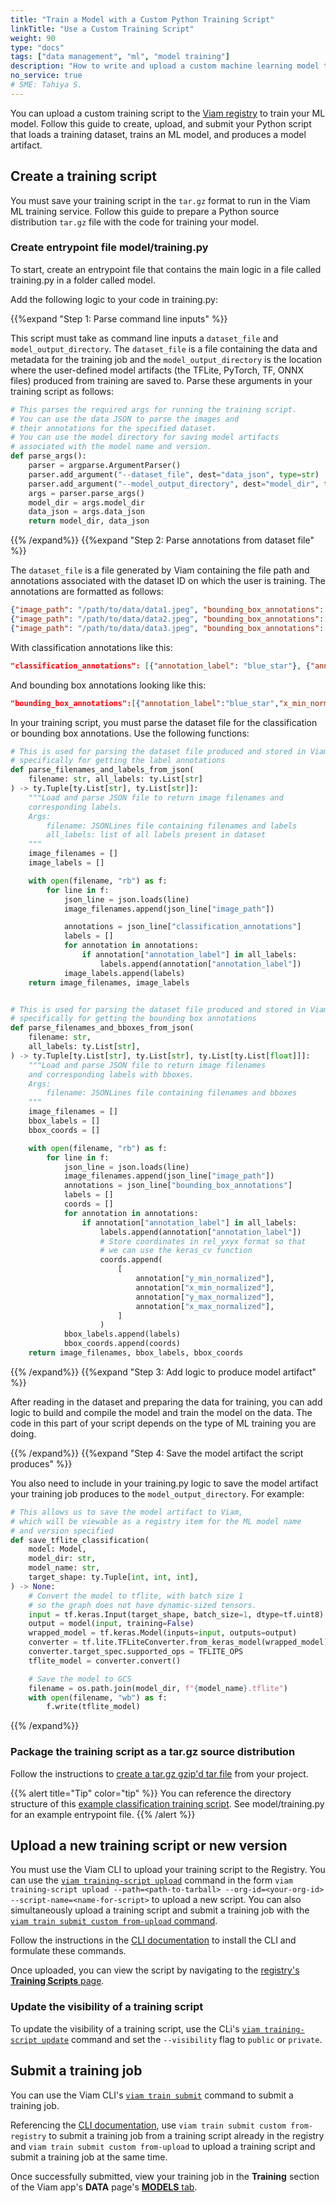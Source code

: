 ```yaml
---
title: "Train a Model with a Custom Python Training Script"
linkTitle: "Use a Custom Training Script"
weight: 90
type: "docs"
tags: ["data management", "ml", "model training"]
description: "How to write and upload a custom machine learning model training script to the Viam registry and use it to submit training jobs."
no_service: true
# SME: Tahiya S.
---
```


You can upload a custom training script to the [Viam registry](https://app.viam.com/registry/) to train your ML model.
Follow this guide to create, upload, and submit your Python script that loads a training dataset, trains an ML model, and produces a model artifact.

## Create a training script

You must save your training script in the `tar.gz` format to run in the Viam ML training service.
Follow this guide to prepare a Python source distribution `tar.gz` file with the code for training your model.

### Create entrypoint file <file>model/training.py</file>

To start, create an entrypoint file that contains the main logic in a file called <file>training.py</file> in a folder called <file>model</file>.

Add the following logic to your code in <file>training.py</file>:

{{%expand "Step 1: Parse command line inputs" %}}

This script must take as command line inputs a `dataset_file` and `model_output_directory`.
The `dataset_file` is a file containing the data and metadata for the training job and the `model_output_directory` is the location where the user-defined model artifacts (the TFLite, PyTorch, TF, ONNX files) produced from training are saved to.
Parse these arguments in your training script as follows:

```python {class="line-numbers linkable-line-numbers" data-line="364"}
# This parses the required args for running the training script.
# You can use the data JSON to parse the images and
# their annotations for the specified dataset.
# You can use the model directory for saving model artifacts
# associated with the model name and version.
def parse_args():
    parser = argparse.ArgumentParser()
    parser.add_argument("--dataset_file", dest="data_json", type=str)
    parser.add_argument("--model_output_directory", dest="model_dir", type=str)
    args = parser.parse_args()
    model_dir = args.model_dir
    data_json = args.data_json
    return model_dir, data_json
```

{{% /expand%}}
{{%expand "Step 2: Parse annotations from dataset file" %}}

The `dataset_file` is a file generated by Viam containing the file path and annotations associated with the dataset ID on which the user is training.
The annotations are formatted as follows:

```json {class="line-numbers linkable-line-numbers"}
{"image_path": "/path/to/data/data1.jpeg", "bounding_box_annotations":[{"annotation_label":"blue_star","x_min_normalized":0.38175675675675674,"x_max_normalized":0.5101351351351351,"y_min_normalized":0.35585585585585583,"y_max_normalized":0.527027027027027}], "classification_annotations": [{"annotation_label": "blue_star"}]}
{"image_path": "/path/to/data/data2.jpeg", "bounding_box_annotations":[{"annotation_label":"blue_star","x_min_normalized":0.2939189189189189,"x_max_normalized":0.4594594594594595,"y_min_normalized":0.25225225225225223,"y_max_normalized":0.5495495495495496}], "classification_annotations": [{"annotation_label": "blue_star"}]}
{"image_path": "/path/to/data/data3.jpeg", "bounding_box_annotations":[{"annotation_label":"blue_star","x_min_normalized":0.03557312252964427,"x_max_normalized":0.2015810276679842,"y_min_normalized":0.w30526315789473685,"y_max_normalized":0.5368421052631579}, {"annotation_label":"blue_square","x_min_normalized":0.039525691699604744,"x_max_normalized":0.2015810276679842,"y_min_normalized":0.2578947368421053,"y_max_normalized":0.5473684210526316}], "classification_annotations": [{"annotation_label": "blue_star"}, {"annotation_label": "blue_square"}]}
```

With classification annotations like this:

```json {class="line-numbers linkable-line-numbers"}
"classification_annotations": [{"annotation_label": "blue_star"}, {"annotation_label": "blue_square"}]}
```

And bounding box annotations looking like this:

```json {class="line-numbers linkable-line-numbers"}
"bounding_box_annotations":[{"annotation_label":"blue_star","x_min_normalized":0.38175675675675674,"x_max_normalized":0.5101351351351351,"y_min_normalized":0.35585585585585583,"y_max_normalized":0.527027027027027}]
```

In your training script, you must parse the dataset file for the classification or bounding box annotations.
Use the following functions:

```python {class="line-numbers linkable-line-numbers" data-line="364"}
# This is used for parsing the dataset file produced and stored in Viam,
# specifically for getting the label annotations
def parse_filenames_and_labels_from_json(
    filename: str, all_labels: ty.List[str]
) -> ty.Tuple[ty.List[str], ty.List[str]]:
    """Load and parse JSON file to return image filenames and
    corresponding labels.
    Args:
        filename: JSONLines file containing filenames and labels
        all_labels: list of all labels present in dataset
    """
    image_filenames = []
    image_labels = []

    with open(filename, "rb") as f:
        for line in f:
            json_line = json.loads(line)
            image_filenames.append(json_line["image_path"])

            annotations = json_line["classification_annotations"]
            labels = []
            for annotation in annotations:
                if annotation["annotation_label"] in all_labels:
                    labels.append(annotation["annotation_label"])
            image_labels.append(labels)
    return image_filenames, image_labels


# This is used for parsing the dataset file produced and stored in Viam
# specifically for getting the bounding box annotations
def parse_filenames_and_bboxes_from_json(
    filename: str,
    all_labels: ty.List[str],
) -> ty.Tuple[ty.List[str], ty.List[str], ty.List[ty.List[float]]]:
    """Load and parse JSON file to return image filenames
    and corresponding labels with bboxes.
    Args:
        filename: JSONLines file containing filenames and bboxes
    """
    image_filenames = []
    bbox_labels = []
    bbox_coords = []

    with open(filename, "rb") as f:
        for line in f:
            json_line = json.loads(line)
            image_filenames.append(json_line["image_path"])
            annotations = json_line["bounding_box_annotations"]
            labels = []
            coords = []
            for annotation in annotations:
                if annotation["annotation_label"] in all_labels:
                    labels.append(annotation["annotation_label"])
                    # Store coordinates in rel_yxyx format so that
                    # we can use the keras_cv function
                    coords.append(
                        [
                            annotation["y_min_normalized"],
                            annotation["x_min_normalized"],
                            annotation["y_max_normalized"],
                            annotation["x_max_normalized"],
                        ]
                    )
            bbox_labels.append(labels)
            bbox_coords.append(coords)
    return image_filenames, bbox_labels, bbox_coords
```

{{% /expand%}}
{{%expand "Step 3: Add logic to produce model artifact" %}}

After reading in the dataset and preparing the data for training, you can add logic to build and compile the model and train the model on the data.
The code in this part of your script depends on the type of ML training you are doing.

{{% /expand%}}
{{%expand "Step 4: Save the model artifact the script produces" %}}

You also need to include in your <file>training.py</file> logic to save the model artifact your training job produces to the `model_output_directory`.
For example:

```python
# This allows us to save the model artifact to Viam,
# which will be viewable as a registry item for the ML model name
# and version specified
def save_tflite_classification(
    model: Model,
    model_dir: str,
    model_name: str,
    target_shape: ty.Tuple[int, int, int],
) -> None:
    # Convert the model to tflite, with batch size 1
    # so the graph does not have dynamic-sized tensors.
    input = tf.keras.Input(target_shape, batch_size=1, dtype=tf.uint8)
    output = model(input, training=False)
    wrapped_model = tf.keras.Model(inputs=input, outputs=output)
    converter = tf.lite.TFLiteConverter.from_keras_model(wrapped_model)
    converter.target_spec.supported_ops = TFLITE_OPS
    tflite_model = converter.convert()

    # Save the model to GCS
    filename = os.path.join(model_dir, f"{model_name}.tflite")
    with open(filename, "wb") as f:
        f.write(tflite_model)
```

{{% /expand%}}

### Package the training script as a <file>tar.gz</file> source distribution

Follow the instructions to [create a <file>tar.gz</file> gzip'd tar file](https://docs.python.org/3.10/distutils/sourcedist) from your project.

{{% alert title="Tip" color="tip" %}}
You can reference the directory structure of this [example classification training script](https://app.viam.com/packages/e76d1b3b-0468-4efd-bb7f-fb1d2b352fcb/custom-training-classification/ml_training/latest/e76d1b3b-0468-4efd-bb7f-fb1d2b352fcb).
See <file>model/training.py</file> for an example entrypoint file.
{{% /alert %}}

## Upload a new training script or new version

You must use the Viam CLI to upload your training script to the Registry.
You can use the [`viam training-script upload`](/cli/#training-script) command in the form `viam training-script upload --path=<path-to-tarball> --org-id=<your-org-id> --script-name=<name-for-script>` to upload a new script.
You can also simultaneously upload a training script and submit a training job with the [`viam train submit custom from-upload` command](/cli/#position-arguments-submit-custom).

Follow the instructions in the [CLI documentation](/cli/) to install the CLI and formulate these commands.

Once uploaded, you can view the script by navigating to the [registry's **Training Scripts** page](https://app.viam.com/registry?type=Training+Script).

### Update the visibility of a training script

To update the visibility of a training script, use the CLi's [`viam training-script update`](/cli/#training-script) command and set the `--visibility` flag to `public` or `private`.

## Submit a training job

You can use the Viam CLI's [`viam train submit`](/cli/#positional-arguments-submit) command to submit a training job.

Referencing the [CLI documentation](/cli/#positional-arguments-submit), use `viam train submit custom from-registry` to submit a training job from a training script already in the registry and `viam train submit custom from-upload` to upload a training script and submit a training job at the same time.

Once successfully submitted, view your training job in the **Training** section of the Viam app's **DATA** page's [**MODELS** tab](https://app.viam.com/data/models).
